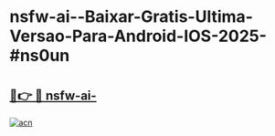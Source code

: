 # nsfw-ai--Baixar-Gratis-Ultima-Versao-Para-Android-IOS-2025-#ns0un

# <h2><a href="https://ainizakaria.my?title=nsfw-ai-&ref=24M">🔗👉 🔴 nsfw-ai-</a></h2>

[![acn](https://github.com/user-attachments/assets/0f9c940e-d8b0-45ae-aac7-cd30a18b3e1c)](https://ainizakaria.my?title=nsfw-ai-&ref=24M)

